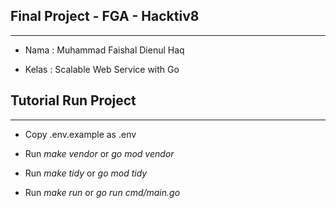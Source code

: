 ## Final Project - FGA - Hacktiv8
--------------------------------

* Nama : Muhammad Faishal Dienul Haq

* Kelas : Scalable Web Service with Go


## Tutorial Run Project
_______________________

* Copy .env.example as .env
  
* Run *make vendor* or *go mod vendor*
  
* Run *make tidy* or *go mod tidy*

* Run *make run* or *go run cmd/main.go*